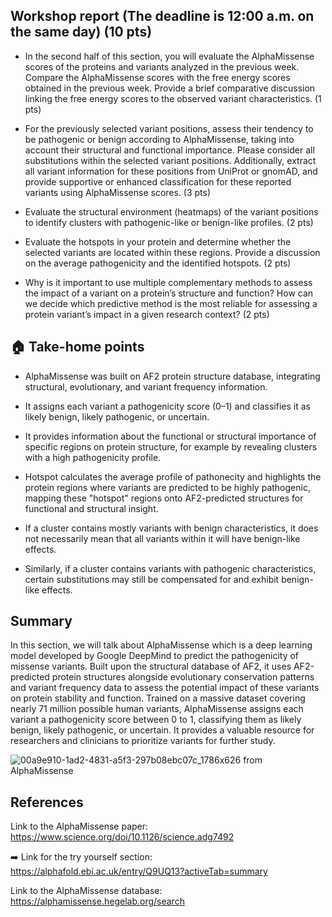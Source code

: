 ## Workshop report (The deadline is 12:00 a.m. on the same day) (10 pts)

- In the second half of this section, you will evaluate the AlphaMissense scores of the proteins and variants analyzed in the previous week. Compare the AlphaMissense scores with the free energy scores obtained in the previous week. Provide a brief comparative discussion linking the free energy scores to the observed variant characteristics. (1 pts)

- For the previously selected variant positions, assess their tendency to be pathogenic or benign according to AlphaMissense, taking into account their structural and functional importance. Please consider all substitutions within the selected variant positions. Additionally, extract all variant information for these positions from UniProt or gnomAD, and provide supportive or enhanced classification for these reported variants using AlphaMissense scores. (3 pts)

- Evaluate the structural environment (heatmaps) of the variant positions to identify clusters with pathogenic-like or benign-like profiles. (2 pts)

- Evaluate the hotspots in your protein and determine whether the selected variants are located within these regions. Provide a discussion on the average pathogenicity and the identified hotspots. (2 pts)

- Why is it important to use multiple complementary methods to assess the impact of a variant on a protein’s structure and function? How can we decide which predictive method is the most reliable for assessing a protein variant’s impact in a given research context? (2 pts)


## 🏠 Take-home points

- AlphaMissense was built on AF2 protein structure database, integrating structural, evolutionary, and variant frequency information.

- It assigns each variant a pathogenicity score (0–1) and classifies it as likely benign, likely pathogenic, or uncertain.

- It provides information about the functional or structural importance of specific regions on protein structure, for example by revealing clusters with a high pathogenicity profile.

- Hotspot calculates the average profile of pathonecity and highlights the protein regions where variants are predicted to be highly pathogenic, mapping these "hotspot" regions onto AF2-predicted structures for functional and structural insight.

- If a cluster contains mostly variants with benign characteristics, it does not necessarily mean that all variants within it will have benign-like effects.

- Similarly, if a cluster contains variants with pathogenic characteristics, certain substitutions may still be compensated for and exhibit benign-like effects.

## Summary 

In this section, we will talk about AlphaMissense which is a deep learning model developed by Google DeepMind to predict the pathogenicity of missense variants. Built upon the structural database of AF2, it uses AF2-predicted protein structures alongside evolutionary conservation patterns and variant frequency data to assess the potential impact of these variants on protein stability and function. Trained on a massive dataset covering nearly 71 million possible human variants, AlphaMissense assigns each variant a pathogenicity score between 0 to 1, classifying them as likely benign, likely pathogenic, or uncertain. It provides a valuable resource for researchers and clinicians to prioritize variants for further study. 

![00a9e910-1ad2-4831-a5f3-297b08ebc07c_1786x626](https://github.com/user-attachments/assets/f092dae8-2520-4054-85eb-3cf079a9998a) 
from AlphaMissense

## References

Link to the AlphaMissense paper: https://www.science.org/doi/10.1126/science.adg7492

➡️ Link for the try yourself section: https://alphafold.ebi.ac.uk/entry/Q9UQ13?activeTab=summary

Link to the AlphaMissense database: https://alphamissense.hegelab.org/search
